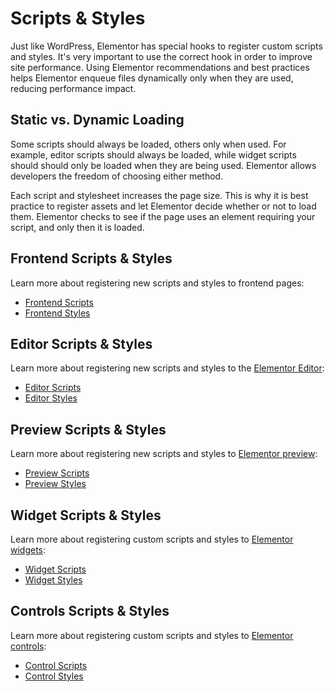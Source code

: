 # Scripts & Styles

<Badge type="tip" vertical="top" text="Elementor Core" /> <Badge type="warning" vertical="top" text="Intermediate" />

Just like WordPress, Elementor has special hooks to register custom scripts and styles. It's very important to use the correct hook in order to improve site performance. Using Elementor recommendations and best practices helps Elementor enqueue files dynamically only when they are used, reducing performance impact.

## Static vs. Dynamic Loading

Some scripts should always be loaded, others only when used. For example, editor scripts should always be loaded, while widget scripts should should only be loaded when they are being used. Elementor allows developers the freedom of choosing either method. 

Each script and stylesheet increases the page size. This is why it is best practice to register assets and let Elementor decide whether or not to load them. Elementor checks to see if the page uses an element requiring your script, and only then it is loaded.

## Frontend Scripts & Styles

Learn more about registering new scripts and styles to frontend pages:

* [Frontend Scripts](./frontend-scripts/)
* [Frontend Styles](./frontend-styles/)

## Editor Scripts & Styles

Learn more about registering new scripts and styles to the [Elementor Editor](./../editor/elementor-panel):

* [Editor Scripts](./editor-scripts/)
* [Editor Styles](./editor-styles/)

## Preview Scripts & Styles

Learn more about registering new scripts and styles to [Elementor preview](./../editor/elementor-preview):

* [Preview Scripts](./preview-scripts/)
* [Preview Styles](./preview-styles/)

## Widget Scripts & Styles

Learn more about registering custom scripts and styles to [Elementor widgets](./../widgets/):

* [Widget Scripts](./widget-scripts/)
* [Widget Styles](./widget-styles/)

## Controls Scripts & Styles

Learn more about registering custom scripts and styles to [Elementor controls](./../controls/):

* [Control Scripts](./control-scripts/)
* [Control Styles](./control-styles/)
